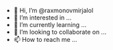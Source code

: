 - 👋 Hi, I’m @raxmonovmirjalol
- 👀 I’m interested in ...
- 🌱 I’m currently learning ...
- 💞️ I’m looking to collaborate on ...
- 📫 How to reach me ...

<!---
raxmonovmirjalol/raxmonovmirjalol is a ✨ special ✨ repository because its `README.md` (this file) appears on your GitHub profile.
You can click the Preview link to take a look at your changes.
--->
